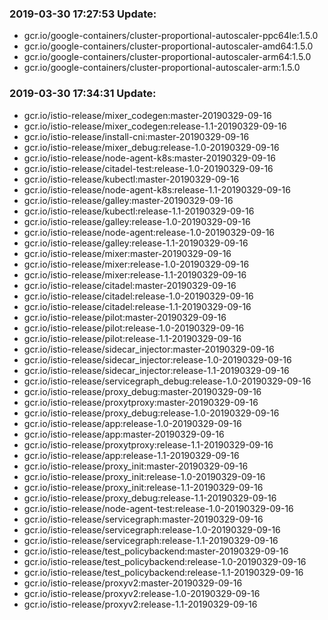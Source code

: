 ### 2019-03-30 17:27:53 Update:

- gcr.io/google-containers/cluster-proportional-autoscaler-ppc64le:1.5.0
- gcr.io/google-containers/cluster-proportional-autoscaler-amd64:1.5.0
- gcr.io/google-containers/cluster-proportional-autoscaler-arm64:1.5.0
- gcr.io/google-containers/cluster-proportional-autoscaler-arm:1.5.0
### 2019-03-30 17:34:31 Update:

- gcr.io/istio-release/mixer_codegen:master-20190329-09-16
- gcr.io/istio-release/mixer_codegen:release-1.1-20190329-09-16
- gcr.io/istio-release/install-cni:master-20190329-09-16
- gcr.io/istio-release/mixer_debug:release-1.0-20190329-09-16
- gcr.io/istio-release/node-agent-k8s:master-20190329-09-16
- gcr.io/istio-release/citadel-test:release-1.0-20190329-09-16
- gcr.io/istio-release/kubectl:master-20190329-09-16
- gcr.io/istio-release/node-agent-k8s:release-1.1-20190329-09-16
- gcr.io/istio-release/galley:master-20190329-09-16
- gcr.io/istio-release/kubectl:release-1.1-20190329-09-16
- gcr.io/istio-release/galley:release-1.0-20190329-09-16
- gcr.io/istio-release/node-agent:release-1.0-20190329-09-16
- gcr.io/istio-release/galley:release-1.1-20190329-09-16
- gcr.io/istio-release/mixer:master-20190329-09-16
- gcr.io/istio-release/mixer:release-1.0-20190329-09-16
- gcr.io/istio-release/mixer:release-1.1-20190329-09-16
- gcr.io/istio-release/citadel:master-20190329-09-16
- gcr.io/istio-release/citadel:release-1.0-20190329-09-16
- gcr.io/istio-release/citadel:release-1.1-20190329-09-16
- gcr.io/istio-release/pilot:master-20190329-09-16
- gcr.io/istio-release/pilot:release-1.0-20190329-09-16
- gcr.io/istio-release/pilot:release-1.1-20190329-09-16
- gcr.io/istio-release/sidecar_injector:master-20190329-09-16
- gcr.io/istio-release/sidecar_injector:release-1.0-20190329-09-16
- gcr.io/istio-release/sidecar_injector:release-1.1-20190329-09-16
- gcr.io/istio-release/servicegraph_debug:release-1.0-20190329-09-16
- gcr.io/istio-release/proxy_debug:master-20190329-09-16
- gcr.io/istio-release/proxytproxy:master-20190329-09-16
- gcr.io/istio-release/proxy_debug:release-1.0-20190329-09-16
- gcr.io/istio-release/app:release-1.0-20190329-09-16
- gcr.io/istio-release/app:master-20190329-09-16
- gcr.io/istio-release/proxytproxy:release-1.1-20190329-09-16
- gcr.io/istio-release/app:release-1.1-20190329-09-16
- gcr.io/istio-release/proxy_init:master-20190329-09-16
- gcr.io/istio-release/proxy_init:release-1.0-20190329-09-16
- gcr.io/istio-release/proxy_init:release-1.1-20190329-09-16
- gcr.io/istio-release/proxy_debug:release-1.1-20190329-09-16
- gcr.io/istio-release/node-agent-test:release-1.0-20190329-09-16
- gcr.io/istio-release/servicegraph:master-20190329-09-16
- gcr.io/istio-release/servicegraph:release-1.0-20190329-09-16
- gcr.io/istio-release/servicegraph:release-1.1-20190329-09-16
- gcr.io/istio-release/test_policybackend:master-20190329-09-16
- gcr.io/istio-release/test_policybackend:release-1.0-20190329-09-16
- gcr.io/istio-release/test_policybackend:release-1.1-20190329-09-16
- gcr.io/istio-release/proxyv2:master-20190329-09-16
- gcr.io/istio-release/proxyv2:release-1.0-20190329-09-16
- gcr.io/istio-release/proxyv2:release-1.1-20190329-09-16
